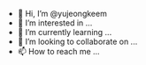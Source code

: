 - 👋 Hi, I’m @yujeongkeem
- 👀 I’m interested in ...
- 🌱 I’m currently learning ...
- 💞️ I’m looking to collaborate on ...
- 📫 How to reach me ...

<!---
yujeongkeem/yujeongkeem is a ✨ special ✨ repository because its `README.md` (this file) appears on your GitHub profile.
You can click the Preview link to take a look at your changes.
--->
